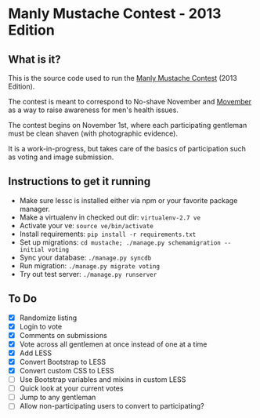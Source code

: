 Manly Mustache Contest - 2013 Edition
=====================================
What is it?
-----------
This is the source code used to run the [Manly Mustache Contest](http://mustache.chryso.net) (2013 Edition).

The contest is meant to correspond to No-shave November and [Movember](http://us.movember.com) as a way to raise awareness for men's health issues.

The contest begins on November 1st, where each participating gentleman must be clean shaven (with photographic evidence).

It is a work-in-progress, but takes care of the basics of participation such as voting and image submission.

Instructions to get it running
------------------------------
* Make sure lessc is installed either via npm or your favorite package manager.
* Make a virtualenv in checked out dir: ```virtualenv-2.7 ve```
* Activate your ve: ```source ve/bin/activate```
* Install requirements: ```pip install -r requirements.txt```
* Set up migrations: ```cd mustache; ./manage.py schemamigration --initial voting```
* Sync your database: ```./manage.py syncdb```
* Run migration: ```./manage.py migrate voting```
* Try out test server: ```./manage.py runserver```

To Do
-----
* [x] Randomize listing
* [x] Login to vote
* [x] Comments on submissions
* [x] Vote across all gentlemen at once instead of one at a time
* [x] Add LESS
* [x] Convert Bootstrap to LESS
* [x] Convert custom CSS to LESS
* [ ] Use Bootstrap variables and mixins in custom LESS
* [ ] Quick look at your current votes
* [ ] Jump to any gentleman
* [ ] Allow non-participating users to convert to participating?
